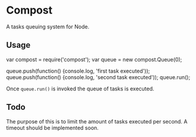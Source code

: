 # Compost

A tasks queuing system for Node.

## Usage

  var compost = require('compost');
  var queue = new compost.Queue(0);

  queue.push(function() {console.log, 'first task executed'));
  queue.push(function() {console.log, 'second task executed'));
  queue.run();

Once `queue.run()` is invoked the queue of tasks is executed.

## Todo

The purpose of this is to limit the amount of tasks executed per second.
A timeout should be implemented soon.
